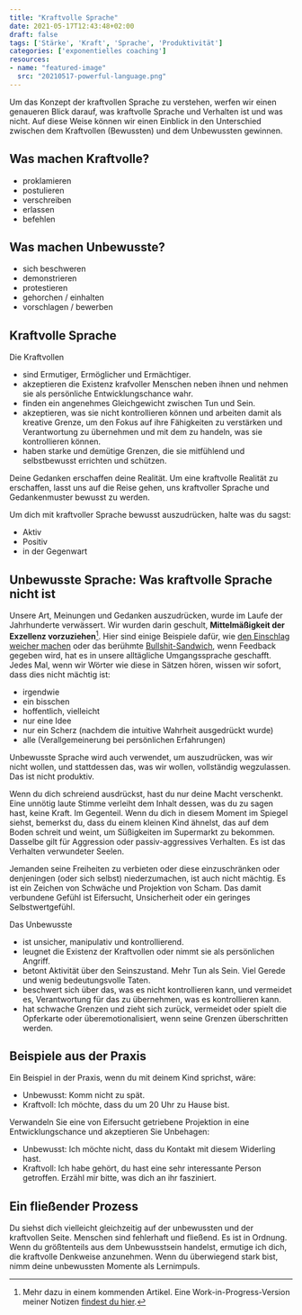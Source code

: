 ```yaml
---
title: "Kraftvolle Sprache"
date: 2021-05-17T12:43:48+02:00
draft: false
tags: ['Stärke', 'Kraft', 'Sprache', 'Produktivität']
categories: ['exponentielles coaching']
resources:
- name: "featured-image"
  src: "20210517-powerful-language.png"
---
```


Um das Konzept der kraftvollen Sprache zu verstehen, werfen wir einen genaueren Blick darauf, was kraftvolle Sprache und Verhalten ist und was nicht. Auf diese Weise können wir einen Einblick in den Unterschied zwischen dem Kraftvollen (Bewussten) und dem Unbewussten gewinnen.
<!--mehr-->

## Was machen Kraftvolle?

- proklamieren
- postulieren
- verschreiben
- erlassen
- befehlen

## Was machen Unbewusste?

- sich beschweren
- demonstrieren
- protestieren
- gehorchen / einhalten
- vorschlagen / bewerben

## Kraftvolle Sprache

Die Kraftvollen

- sind Ermutiger, Ermöglicher und Ermächtiger.
- akzeptieren die Existenz krafvoller Menschen neben ihnen und nehmen sie als persönliche Entwicklungschance wahr.
- finden ein angenehmes Gleichgewicht zwischen Tun und Sein.
- akzeptieren, was sie nicht kontrollieren können und arbeiten damit als kreative Grenze, um den Fokus auf ihre Fähigkeiten zu verstärken und Verantwortung zu übernehmen und mit dem zu handeln, was sie kontrollieren können.
- haben starke und demütige Grenzen, die sie mitfühlend und selbstbewusst errichten und schützen.

Deine Gedanken erschaffen deine Realität. Um eine kraftvolle Realität zu erschaffen, lasst uns auf die Reise gehen, uns kraftvoller Sprache und Gedankenmuster bewusst zu werden.

Um dich mit kraftvoller Sprache bewusst auszudrücken, halte was du sagst:

- Aktiv
- Positiv
- in der Gegenwart

## Unbewusste Sprache: Was kraftvolle Sprache nicht ist

Unsere Art, Meinungen und Gedanken auszudrücken, wurde im Laufe der Jahrhunderte verwässert. Wir wurden darin geschult, **Mittelmäßigkeit der Exzellenz vorzuziehen**[^1]. Hier sind einige Beispiele dafür, wie [den Einschlag weicher machen](https://www.merriam-webster.com/dictionary/cushion%2Fsoften+the+blow ) oder das berühmte [Bullshit-Sandwich](https://www.linkedin.com/pulse/trouble-feedback-forget-bullshit-you-were-teaught-tony-moorcroft/), wenn Feedback gegeben wird, hat es in unsere alltägliche Umgangssprache geschafft. Jedes Mal, wenn wir Wörter wie diese in Sätzen hören, wissen wir sofort, dass dies nicht mächtig ist:

- irgendwie
- ein bisschen
- hoffentlich, vielleicht
- nur eine Idee
- nur ein Scherz (nachdem die intuitive Wahrheit ausgedrückt wurde)
- alle (Verallgemeinerung bei persönlichen Erfahrungen)

Unbewusste Sprache wird auch verwendet, um auszudrücken, was wir nicht wollen, und stattdessen das, was wir wollen, vollständig wegzulassen. Das ist nicht produktiv.

Wenn du dich schreiend ausdrückst, hast du nur deine Macht verschenkt. Eine unnötig laute Stimme verleiht dem Inhalt dessen, was du zu sagen hast, keine Kraft. Im Gegenteil. Wenn du dich in diesem Moment im Spiegel siehst, bemerkst du, dass du einem kleinen Kind ähnelst, das auf dem Boden schreit und weint, um Süßigkeiten im Supermarkt zu bekommen. Dasselbe gilt für Aggression oder passiv-aggressives Verhalten. Es ist das Verhalten verwundeter Seelen.

Jemanden seine Freiheiten zu verbieten oder diese einzuschränken oder denjeningen (oder sich selbst) niederzumachen, ist auch nicht mächtig. Es ist ein Zeichen von Schwäche und Projektion von Scham. Das damit verbundene Gefühl ist Eifersucht, Unsicherheit oder ein geringes Selbstwertgefühl.

Das Unbewusste

- ist unsicher, manipulativ und kontrollierend.
- leugnet die Existenz der Kraftvollen oder nimmt sie als persönlichen Angriff.
- betont Aktivität über den Seinszustand. Mehr Tun als Sein. Viel Gerede und wenig bedeutungsvolle Taten.
- beschwert sich über das, was es nicht kontrollieren kann, und vermeidet es, Verantwortung für das zu übernehmen, was es kontrollieren kann.
- hat schwache Grenzen und zieht sich zurück, vermeidet oder spielt die Opferkarte oder überemotionalisiert, wenn seine Grenzen überschritten werden.

## Beispiele aus der Praxis

Ein Beispiel in der Praxis, wenn du mit deinem Kind sprichst, wäre:

- Unbewusst: Komm nicht zu spät.
- Kraftvoll: Ich möchte, dass du um 20 Uhr zu Hause bist.

Verwandeln Sie eine von Eifersucht getriebene Projektion in eine Entwicklungschance und akzeptieren Sie Unbehagen:

- Unbewusst: Ich möchte nicht, dass du Kontakt mit diesem Widerling hast.
- Kraftvoll: Ich habe gehört, du hast eine sehr interessante Person getroffen. Erzähl mir bitte, was dich an ihr fasziniert.

## Ein fließender Prozess

Du siehst dich vielleicht gleichzeitig auf der unbewussten und der kraftvollen Seite. Menschen sind fehlerhaft und fließend. Es ist in Ordnung. Wenn du größtenteils aus dem Unbewusstsein handelst, ermutige ich dich, die kraftvolle Denkweise anzunehmen. Wenn du überwiegend stark bist, nimm deine unbewussten Momente als Lernimpuls.

[^1]: Mehr dazu in einem kommenden Artikel. Eine Work-in-Progress-Version meiner Notizen [findest du hier](https://github.com/markcheret/cheret-de/issues/61).
